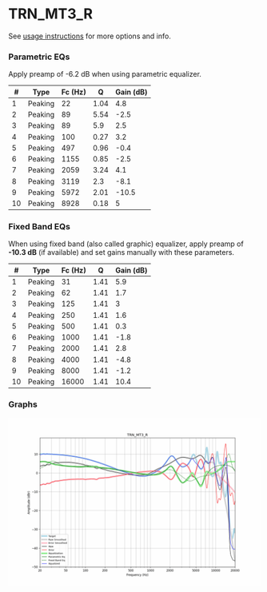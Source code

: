 # TRN_MT3_R
See [usage instructions](https://github.com/jaakkopasanen/AutoEq#usage) for more options and info.

### Parametric EQs
Apply preamp of -6.2 dB when using parametric equalizer.

|   # | Type    |   Fc (Hz) |    Q |   Gain (dB) |
|-----|---------|-----------|------|-------------|
|   1 | Peaking |        22 | 1.04 |         4.8 |
|   2 | Peaking |        89 | 5.54 |        -2.5 |
|   3 | Peaking |        89 | 5.9  |         2.5 |
|   4 | Peaking |       100 | 0.27 |         3.2 |
|   5 | Peaking |       497 | 0.96 |        -0.4 |
|   6 | Peaking |      1155 | 0.85 |        -2.5 |
|   7 | Peaking |      2059 | 3.24 |         4.1 |
|   8 | Peaking |      3119 | 2.3  |        -8.1 |
|   9 | Peaking |      5972 | 2.01 |       -10.5 |
|  10 | Peaking |      8928 | 0.18 |         5   |

### Fixed Band EQs
When using fixed band (also called graphic) equalizer, apply preamp of **-10.3 dB** (if available) and set gains manually with these parameters.

|   # | Type    |   Fc (Hz) |    Q |   Gain (dB) |
|-----|---------|-----------|------|-------------|
|   1 | Peaking |        31 | 1.41 |         5.9 |
|   2 | Peaking |        62 | 1.41 |         1.7 |
|   3 | Peaking |       125 | 1.41 |         3   |
|   4 | Peaking |       250 | 1.41 |         1.6 |
|   5 | Peaking |       500 | 1.41 |         0.3 |
|   6 | Peaking |      1000 | 1.41 |        -1.8 |
|   7 | Peaking |      2000 | 1.41 |         2.8 |
|   8 | Peaking |      4000 | 1.41 |        -4.8 |
|   9 | Peaking |      8000 | 1.41 |        -1.2 |
|  10 | Peaking |     16000 | 1.41 |        10.4 |

### Graphs
![](./TRN_MT3_R.png)

